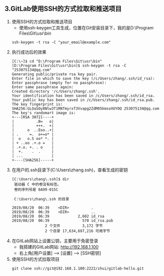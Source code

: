 ## 3.GitLab使用SSH的方式拉取和推送项目

1. 使用SSH的方式拉取和推送项目
    + 使用ssh-keygen工具生成，位置在Git安装目录下，我的是D:\Program Files\Git\usr\bin
    ```shell 
    ssh-keygen -t rsa -C "your_email@example.com"
    ```
2. 执行成功后的效果
    ```shell 
    [C:\~]$ cd "D:\Program Files\Git\usr\bin"
    [D:\Program Files\Git\usr\bin]$ ssh-keygen -t rsa -C "253075134@qq.com"
    Generating public/private rsa key pair.
    Enter file in which to save the key (/c/Users/zhang/.ssh/id_rsa): 
    Enter passphrase (empty for no passphrase): 
    Enter same passphrase again: 
    Created directory '/c/Users/zhang/.ssh'.
    Your identification has been saved in /c/Users/zhang/.ssh/id_rsa.
    Your public key has been saved in /c/Users/zhang/.ssh/id_rsa.pub.
    The key fingerprint is:
    SHA256:GLOaSOy8Nlw3T1RNTmyrxT3Vvapg2ZdM05kmsoXUYOQ 253075134@qq.com
    The key's randomart image is:
    +---[RSA 3072]----+
    |          .B=   o|
    |          +++.  +|
    |      o  ..Eoo..+|
    | .     =.  o+=o* |
    |  o   o.S oo* *. |
    | + ..oo .+.o =   |
    | .+.o. +. . o    |
    |  +.    .  .     |
    | ...             |
    +----[SHA256]-----+
    ```
3. 在用户的.ssh目录下(C:\Users\zhang\.ssh)，查看生成的密钥
    ```shell 
    [C:\Users\zhang\.ssh]$ dir
     驱动器 C 中的卷没有标签。
     卷的序列号是 8A99-015C
    
     C:\Users\zhang\.ssh 的目录
    
    2019/08/20  06:39    <DIR>          .
    2019/08/20  06:39    <DIR>          ..
    2019/08/20  06:39             2,602 id_rsa
    2019/08/20  06:39               570 id_rsa.pub
                   2 个文件          3,172 字节
                   2 个目录 17,634,697,216 可用字节
    ```
4. 在GitLab网站上设置公钥，主要用于免密登录
    + 我搭建的GitLab网站: http://192.168.1.100
    + 右上角[用户设置] --> [设置] --> [SSH密钥]
5. 使用SSH的方式拉取项目
    ```shell 
    git clone ssh://git@192.168.1.100:2222/zhui/gitlab-hello.git
    ```